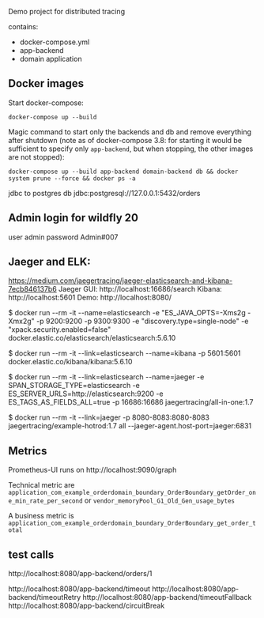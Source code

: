 Demo project for distributed tracing

contains:
- docker-compose.yml
- app-backend 
- domain application


## Docker images

Start docker-compose:

`docker-compose up --build`

Magic command to start only the backends and db and remove everything after shutdown (note as of docker-compose 3.8: for starting it would be sufficient to specify only `app-backend`, but when stopping, the other images are not stopped):

`docker-compose up --build app-backend domain-backend db && docker system prune --force && docker ps -a`

jdbc to postgres db
jdbc:postgresql://127.0.0.1:5432/orders

## Admin login for wildfly 20
 user admin 
 password Admin#007

## Jaeger and ELK:
https://medium.com/jaegertracing/jaeger-elasticsearch-and-kibana-7ecb846137b6
Jaeger GUI: http://localhost:16686/search
Kibana: http://localhost:5601
Demo: http://localhost:8080/


$ docker run --rm -it --name=elasticsearch -e "ES_JAVA_OPTS=-Xms2g -Xmx2g" -p 9200:9200 -p 9300:9300 -e "discovery.type=single-node" -e "xpack.security.enabled=false" docker.elastic.co/elasticsearch/elasticsearch:5.6.10

$ docker run --rm -it --link=elasticsearch --name=kibana -p 5601:5601 docker.elastic.co/kibana/kibana:5.6.10

$ docker run --rm -it --link=elasticsearch --name=jaeger -e SPAN_STORAGE_TYPE=elasticsearch -e ES_SERVER_URLS=http://elasticsearch:9200 -e ES_TAGS_AS_FIELDS_ALL=true -p 16686:16686 jaegertracing/all-in-one:1.7

$ docker run --rm -it --link=jaeger -p 8080-8083:8080-8083 jaegertracing/example-hotrod:1.7 all --jaeger-agent.host-port=jaeger:6831


## Metrics

Prometheus-UI runs on http://localhost:9090/graph

Technical metric are `application_com_example_orderdomain_boundary_OrderBoundary_getOrder_one_min_rate_per_second` or `vendor_memoryPool_G1_Old_Gen_usage_bytes`

A business metric is `application_com_example_orderdomain_boundary_OrderBoundary_get_order_total`

## test calls
http://localhost:8080/app-backend/orders/1

http://localhost:8080/app-backend/timeout
http://localhost:8080/app-backend/timeoutRetry
http://localhost:8080/app-backend/timeoutFallback
http://localhost:8080/app-backend/circuitBreak
